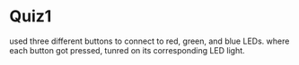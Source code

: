 # Quiz1

used three different buttons to connect to red, green, and blue LEDs. where each button got pressed, tunred on its corresponding LED light.
